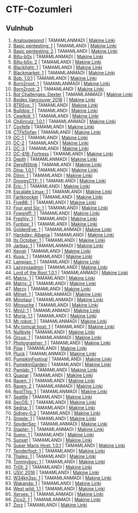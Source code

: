 
# CTF-Cozumleri

## Vulnhub

1. [Analougepond](https://github.com/thealper2/CTF-Cozumleri/blob/main/Vulnhub/analougepond.txt) | TAMAMLANMADI | [Makine Linki](https://www.vulnhub.com/entry/analougepond-1,185/)
2. [Basic pentesting: 1](https://github.com/thealper2/CTF-Cozumleri/blob/main/Vulnhub/basic_penetration.txt) | TAMAMLANDI | [Makine Linki](https://www.vulnhub.com/entry/basic-pentesting-1,216/)
3. [Basic pentesting: 2](https://github.com/thealper2/CTF-Cozumleri/blob/main/Vulnhub/basic_pentesting-2.txt) | TAMAMLANDI | [Makine Linki](https://www.vulnhub.com/entry/basic-pentesting-2,241/) 
4. [Billu-b0x](https://github.com/thealper2/CTF-Cozumleri/blob/main/Vulnhub/billu-b0x.txt) | TAMAMLANMADI | [Makine Linki](https://www.vulnhub.com/entry/billu-b0x,188/) 
5. [Billu-b0x: 2](https://github.com/thealper2/CTF-Cozumleri/blob/main/Vulnhub/billu-b0x-2.txt) | TAMAMLANDI | [Makine Linki](https://www.vulnhub.com/entry/billu-b0x-2,238/) 
6. [Blacklight: 1](https://github.com/thealper2/CTF-Cozumleri/blob/main/Vulnhub/blacklight-1.txt) | TAMAMLANDI | [Makine Linki](https://www.vulnhub.com/entry/blacklight-1,242/)
7. [Blackmarket: 1](https://github.com/thealper2/CTF-Cozumleri/blob/main/Vulnhub/blackmarket.txt) | TAMAMLANMADI | [Makine Linki](https://www.vulnhub.com/entry/blackmarket-1,223/)
8. [Bob: 1.0.1](https://github.com/thealper2/CTF-Cozumleri/blob/main/Vulnhub/bob-1dot0dot1.txt) | TAMAMLANDI | [Makine Linki](https://www.vulnhub.com/entry/bob-101,226/)
9. [Born2root: 1](https://github.com/thealper2/CTF-Cozumleri/blob/main/Vulnhub/born2root-1.txt) | TAMAMLANMADI | [Makine Linki](https://www.vulnhub.com/entry/born2root-1,197/) 
10. [Born2root: 2](https://github.com/thealper2/CTF-Cozumleri/blob/main/Vulnhub/born2root-2.txt) | TAMAMLANDI | [Makine Linki](https://www.vulnhub.com/entry/born2root-2,291/)
11. [Bot Challenges: Dexter](https://github.com/thealper2/CTF-Cozumleri/blob/main/Vulnhub/bot-challenges-dexter.txt) | TAMAMLANMADI | [Makine Linki](https://www.vulnhub.com/entry/bot-challenges-dexter,59/)
12. [Bsides Vancouver 2018](https://github.com/thealper2/CTF-Cozumleri/blob/main/Vulnhub/bsides-vancouver-2018.txt) | | [Makine Linki](https://www.vulnhub.com/entry/bsides-vancouver-2018-workshop,231/) 
13. [BTRSys: 1](https://github.com/thealper2/CTF-Cozumleri/blob/main/Vulnhub/BTRsys-1.txt) | TAMAMLANDI | [Makine Linki](https://www.vulnhub.com/entry/btrsys-v1,195/) 
14. [Bulldog: 1](https://github.com/thealper2/CTF-Cozumleri/blob/main/Vulnhub/bulldog-1.txt) | TAMAMLANDI | [Makine Linki](https://www.vulnhub.com/entry/bulldog-1,211/) 
15. [Cewlkid: 1](https://github.com/thealper2/CTF-Cozumleri/blob/main/Vulnhub/cewlkid-1.txt) | TAMAMLANDI | [Makine Linki](https://www.vulnhub.com/entry/cewlkid-1,559/) 
16. [Ch4inrulz: 1.0.1](https://github.com/thealper2/CTF-Cozumleri/blob/main/Vulnhub/ch4inrulz-1dot0dot1.txt) | TAMAMLANMADI | [Makine Linki](https://www.vulnhub.com/entry/ch4inrulz-101,247/)
17. [Covfefe](https://github.com/thealper2/CTF-Cozumleri/blob/main/Vulnhub/covfefe.txt) | TAMAMLANDI | [Makine Linki](https://www.vulnhub.com/entry/covfefe-1,199/)
18. [CTFkfiofan](https://github.com/thealper2/CTF-Cozumleri/blob/main/Vulnhub/ctfkfiofan-1.txt) | TAMAMLANDI | [Makine Linki](https://www.hackingarticles.in/kfiofan1-vulnhub-walkthrough/)
19. [DC-1](https://github.com/thealper2/CTF-Cozumleri/blob/main/Vulnhub/dc-1.txt) | TAMAMLANDI | [Makine Linki](https://www.vulnhub.com/entry/dc-1,292/)
20. [DC-2](https://github.com/thealper2/CTF-Cozumleri/blob/main/Vulnhub/dc-2.txt) | TAMAMLANDI | [Makine Linki](https://www.vulnhub.com/entry/dc-2,311/)
21. [DC-3](https://github.com/thealper2/CTF-Cozumleri/blob/main/Vulnhub/dc-3.txt) | TAMAMLANDI | [Makine Linki](https://www.vulnhub.com/entry/dc-32,312/)
22. [DC-416: Fortress](https://github.com/thealper2/CTF-Cozumleri/blob/main/Vulnhub/dc416-fortress.txt) | TAMAMLANDI | [Makine Linki](https://www.vulnhub.com/entry/dc416-2016,168/)
23. [Depth](https://github.com/thealper2/CTF-Cozumleri/blob/main/Vulnhub/depth.txt) | TAMAMLANMADI | [Makine Linki](https://www.vulnhub.com/entry/depth-1,213/)
24. [DerpNStink](https://github.com/thealper2/CTF-Cozumleri/blob/main/Vulnhub/derpnstink.txt) | TAMAMLANDI | [Makine Linki](https://www.vulnhub.com/entry/derpnstink-1,221/)
25. [Dina: 1.0.1](https://github.com/thealper2/CTF-Cozumleri/blob/main/Vulnhub/dina-1.txt) | TAMAMLANDI | [Makine Linki](https://www.vulnhub.com/entry/dina-101,200/) 
26. [Djinn: 1](https://github.com/thealper2/CTF-Cozumleri/blob/main/Vulnhub/djinn-1.txt) | TAMAMLANDI | [Makine Linki](https://www.vulnhub.com/entry/djinn-1,397/)
27. [DroopyCTF: 1](https://github.com/thealper2/CTF-Cozumleri/blob/main/Vulnhub/droopyctf-1.txt) | TAMAMLANDI | [Makine Linki](https://www.vulnhub.com/entry/droopy-v02,143/)
28. [Eric: 1](https://github.com/thealper2/CTF-Cozumleri/blob/main/Vulnhub/eric-1.txt) | TAMAMLANDI | [Makine Linki](https://www.vulnhub.com/entry/sp-eric,274/)
29. [Escalate Linux: 1](https://github.com/thealper2/CTF-Cozumleri/blob/main/Vulnhub/escalate_linux.txt) | TAMAMLANDI | [Makine Linki](https://www.vulnhub.com/entry/escalate_linux-1,323/)
30. [Fartknocker](https://github.com/thealper2/CTF-Cozumleri/blob/main/Vulnhub/fartknocker.txt) | TAMAMLANDI | [Makine Linki](https://www.vulnhub.com/entry/tophatsec-fartknocker,115/)
31. [Five86: 1](https://github.com/thealper2/CTF-Cozumleri/blob/main/Vulnhub/five86-1.txt) | TAMAMLANDI | [Makine Linki](https://www.vulnhub.com/entry/five86-1,417/) 
32. [Four and Six: 1](https://github.com/thealper2/CTF-Cozumleri/blob/main/Vulnhub/four_and_six-1.txt) | TAMAMLANDI | [Makine Linki](https://www.vulnhub.com/entry/fourandsix-1,236/) 
33. [Fowsniff: 1](https://github.com/thealper2/CTF-Cozumleri/blob/main/Vulnhub/fowsniff-1.txt) | TAMAMLANDI | [Makine Linki](https://www.vulnhub.com/entry/fowsniff-1,262/) 
34. [Freshly: 1](https://github.com/thealper2/CTF-Cozumleri/blob/main/Vulnhub/freshly-1.txt) | TAMAMLANDI | [Makine Linki](https://www.vulnhub.com/entry/tophatsec-freshly,118/) 
35. [Funbox: 1](https://github.com/thealper2/CTF-Cozumleri/blob/main/Vulnhub/funbox-1.txt) | TAMAMLANDI | [Makine Linki](https://www.vulnhub.com/entry/funbox-1,518/)
36. [GoldenEye: 1](https://github.com/thealper2/CTF-Cozumleri/blob/main/Vulnhub/golden_eye-1.txt) | TAMAMLANMADI | [Makine Linki](https://www.vulnhub.com/entry/goldeneye-1,240/)
37. [Hackday: Albania](https://github.com/thealper2/CTF-Cozumleri/blob/main/Vulnhub/hackday_albania.txt) | TAMAMLANDI | [Makine Linki](https://www.vulnhub.com/entry/hackday-albania,167/) 
38. [Its October: 1](https://github.com/thealper2/CTF-Cozumleri/blob/main/Vulnhub/its_october-1.txt) | TAMAMLANDI | [Makine Linki](https://www.vulnhub.com/entry/its-october-1,460/) 
39. [Jarbas: 1](https://github.com/thealper2/CTF-Cozumleri/blob/main/Vulnhub/jarbas-1.txt) | TAMAMLANMADI | [Makine Linki](https://www.vulnhub.com/entry/jarbas-1,232/) 
40. [Kevgir](https://github.com/thealper2/CTF-Cozumleri/blob/main/Vulnhub/kevgir.txt) | TAMAMLANDI | [Makine Linki](https://www.vulnhub.com/entry/kevgir-1,137/) 
41. [Kuya: 1](https://github.com/thealper2/CTF-Cozumleri/blob/main/Vulnhub/kuya-1.txt) | TAMAMLANDI | [Makine Linki](https://www.vulnhub.com/entry/kuya-1,283/)
42. [Lampiao: 1](https://github.com/thealper2/CTF-Cozumleri/blob/main/Vulnhub/lampiao-1.txt) | TAMAMLANDI | [Makine Linki](https://www.vulnhub.com/entry/lampiao-1,249/)
43. [Lazysysadmin](https://github.com/thealper2/CTF-Cozumleri/blob/main/Vulnhub/lazysysadmin.txt) | TAMAMLANDI | [Makine Linki](https://www.vulnhub.com/entry/lazysysadmin-1,205/)
44. [Lord of the Root 1.0.1](https://github.com/thealper2/CTF-Cozumleri/blob/main/Vulnhub/lord_of_the_root_1dot0dot1.txt) | TAMAMLANMADI | [Makine Linki](https://www.vulnhub.com/entry/lord-of-the-root-101,129/)
45. [Matrix: 1](https://github.com/thealper2/CTF-Cozumleri/blob/main/Vulnhub/matrix-1.txt) | TAMAMLANDI | [Makine Linki](https://www.vulnhub.com/entry/matrix-1,259/) 
46. [Matrix: 2](https://github.com/thealper2/CTF-Cozumleri/blob/main/Vulnhub/matrix-2.txt) | TAMAMLANDI | [Makine Linki](https://www.vulnhub.com/entry/matrix-2,279/)
47. [Mercy](https://github.com/thealper2/CTF-Cozumleri/blob/main/Vulnhub/mercy.txt) | TAMAMLANDI | [Makine Linki](https://www.vulnhub.com/entry/digitalworldlocal-mercy-v2,263/)
48. [Milnet: 1](https://github.com/thealper2/CTF-Cozumleri/blob/main/Vulnhub/milnet-1.txt) | TAMAMLANMADI | [Makine Linki](https://www.vulnhub.com/entry/milnet-1,148/)
49. [Minotaur](https://github.com/thealper2/CTF-Cozumleri/blob/main/Vulnhub/minotaur.txt) | TAMAMLANMADI | [Makine Linki](https://www.vulnhub.com/entry/sectalks-bne0x00-minotaur,139/) 
50. [Minouche](https://github.com/thealper2/CTF-Cozumleri/blob/main/Vulnhub/minouche-1.txt) | TAMAMLANDI | [Makine Linki](https://www.vulnhub.com/entry/minouche-1,466/) 
51. [MinU: 1](https://github.com/thealper2/CTF-Cozumleri/blob/main/Vulnhub/minU-1.txt) | TAMAMLANMADI | [Makine Linki](https://www.vulnhub.com/entry/minu-1,235/)
52. [Moria: 1.1](https://github.com/thealper2/CTF-Cozumleri/blob/main/Vulnhub/moria-1dot1.txt) | TAMAMLANDI | [Makine Linki](https://www.vulnhub.com/entry/moria-11,187/) 
53. [Mr robot: 1](https://github.com/thealper2/CTF-Cozumleri/blob/main/Vulnhub/mr_robot-1.txt) | TAMAMLANMADI | [Makine Linki](https://www.vulnhub.com/entry/mr-robot-1,151/) 
54. [My tomcat host: 1](https://github.com/thealper2/CTF-Cozumleri/blob/main/Vulnhub/my_tomcat_host-1.txt) | TAMAMLANDI | [Makine Linki](https://www.vulnhub.com/entry/my-tomcat-host-1,457/) 
55. [Nullbyte](https://github.com/thealper2/CTF-Cozumleri/blob/main/Vulnhub/nullbyte-1.txt) | TAMAMLANDI | [Makine Linki](https://www.vulnhub.com/entry/nullbyte-1,126/) 
56. [Orcus: 1](https://github.com/thealper2/CTF-Cozumleri/blob/main/Vulnhub/orcus-1.txt) | TAMAMLANMADI | [Makine Linki](https://www.vulnhub.com/entry/hackfest2016-orcus,182/) 
57. [Photographer: 1](https://github.com/thealper2/CTF-Cozumleri/blob/main/Vulnhub/photographer-1.txt) | TAMAMLANDI | [Makine Linki](https://www.vulnhub.com/entry/photographer-1,519/)
58. [Pipe](https://github.com/thealper2/CTF-Cozumleri/blob/main/Vulnhub/pipe.txt) | TAMAMLANDI | [Makine Linki](https://www.vulnhub.com/entry/devrandom-pipe,124/)
59. [Pluck](https://github.com/thealper2/CTF-Cozumleri/blob/main/Vulnhub/pluck.txt) | TAMAMLANMADI | [Makine Linki](https://www.vulnhub.com/entry/pluck-1,178/)
60. [PumpkinFestival](https://github.com/thealper2/CTF-Cozumleri/blob/main/Vulnhub/pumpkin_festival.txt) | TAMAMLANDI | [Makine Linki](https://www.vulnhub.com/entry/mission-pumpkin-v10-pumpkinfestival,329/)
61. [PumpkinGarden](https://github.com/thealper2/CTF-Cozumleri/blob/main/Vulnhub/pumpkin_garden-1.txt) | TAMAMLANDI | [Makine Linki](https://www.vulnhub.com/entry/mission-pumpkin-v10-pumpkingarden,321/) 
62. [Pwnlab: 1](https://github.com/thealper2/CTF-Cozumleri/blob/main/Vulnhub/pwnlab-1.txt) | TAMAMLANDI | [Makine Linki](https://www.vulnhub.com/entry/pwnlab-init,158/)
63. [Quaoar](https://github.com/thealper2/CTF-Cozumleri/blob/main/Vulnhub/quaoar.txt) | TAMAMLANDI | [Makine Linki](https://www.vulnhub.com/entry/hackfest2016-quaoar,180/)
64. [Raven: 1](https://github.com/thealper2/CTF-Cozumleri/blob/main/Vulnhub/raven-1.txt) | TAMAMLANDI | [Makine Linki](https://www.vulnhub.com/entry/raven-1,256/)
65. [Raven: 2](https://github.com/thealper2/CTF-Cozumleri/blob/main/Vulnhub/raven-2.txt) | TAMAMLANMADI | [Makine Linki](https://www.vulnhub.com/entry/raven-2,269/)
66. [RootThis: 1](https://github.com/thealper2/CTF-Cozumleri/blob/main/Vulnhub/root_this-1.txt) | TAMAMLANMADI | [Makine Linki](https://www.vulnhub.com/entry/rootthis-1,272/)
67. [Seattle](https://github.com/thealper2/CTF-Cozumleri/blob/main/Vulnhub/seattle.txt) | TAMAMLANDI | [Makine Linki](https://www.vulnhub.com/entry/seattle-v03,145/)
68. [SecOS: 1](https://github.com/thealper2/CTF-Cozumleri/blob/main/Vulnhub/secOS-1.txt) | TAMAMLANDI | [Makine Linki](https://www.vulnhub.com/entry/secos-1,88/) 
69. [Sedna: 1](https://github.com/thealper2/CTF-Cozumleri/blob/main/Vulnhub/sedna-1.txt) | TAMAMLANDI | [Makine Linki](https://www.vulnhub.com/entry/hackfest2016-sedna,181/)
70. [Sidney-0.2](https://github.com/thealper2/CTF-Cozumleri/blob/main/Vulnhub/sidney-0dot2.txt) | TAMAMLANDI | [Makine Linki](https://www.vulnhub.com/entry/sidney-02,149/) 
71. [Simple: 1](https://github.com/thealper2/CTF-Cozumleri/blob/main/Vulnhub/simple-1.txt) | TAMAMLANDI | [Makine Linki](https://www.vulnhub.com/entry/sectalks-bne0x03-simple,141/)
72. [SpyderSec](https://github.com/thealper2/CTF-Cozumleri/blob/main/Vulnhub/spydersec-1.txt) | TAMAMLANMADI | [Makine Linki](https://www.vulnhub.com/entry/spydersec-challenge,128/) 
73. [Stapler: 1](https://github.com/thealper2/CTF-Cozumleri/blob/main/Vulnhub/stapler.txt) | TAMAMLANMADI | [Makine Linki](https://www.vulnhub.com/entry/stapler-1,150/) 
74. [Sumo: 1](https://github.com/thealper2/CTF-Cozumleri/blob/main/Vulnhub/sumo-1.txt) | TAMAMLANDI | [Makine Linki](https://www.vulnhub.com/entry/sumo-1,480/)
75. [Sunset](https://github.com/thealper2/CTF-Cozumleri/blob/main/Vulnhub/sunset.txt) | TAMAMLANDI | [Makine Linki](https://www.vulnhub.com/entry/sunset-1,339/) 
76. [Super Mario Host: 1.0.1](https://github.com/thealper2/CTF-Cozumleri/blob/main/Vulnhub/super_mario.txt) | TAMAMLANDI | [Makine Linki](https://www.vulnhub.com/entry/super-mario-host-101,186/)
77. [Tenderfoot: 1](https://github.com/thealper2/CTF-Cozumleri/blob/main/Vulnhub/tenderfoot_1.txt) | TAMAMLANDI | [Makine Linki](https://www.vulnhub.com/entry/tenderfoot-1,581/) 
78. [Thales: 1](https://github.com/thealper2/CTF-Cozumleri/blob/main/Vulnhub/thales-1.txt) | TAMAMLANDI | [Makine Linki](https://www.vulnhub.com/entry/thales-1,749/)
79. [Tommyboy: 1](https://github.com/thealper2/CTF-Cozumleri/blob/main/Vulnhub/tommyboy-1.txt) | TAMAMLANDI | [Makine Linki](https://www.vulnhub.com/entry/tommy-boy-1,157/)
80. [Tr0ll: 2](https://github.com/thealper2/CTF-Cozumleri/blob/main/Vulnhub/tr0ll-2.txt) | TAMAMLANDI | [Makine Linki](https://www.vulnhub.com/entry/wakanda-1,251/) 
81. [USV: 2016](https://github.com/thealper2/CTF-Cozumleri/blob/main/Vulnhub/usv.txt) | TAMAMLANDI | [Makine Linki](https://www.vulnhub.com/entry/usv-2016-v101,175/)
82. [W34kn3ss: 1](https://github.com/thealper2/CTF-Cozumleri/blob/main/Vulnhub/w34kn3ss-1.txt) | TAMAMLANMADI | [Makine Linki](https://www.vulnhub.com/entry/w34kn3ss-1,270/)
83. [Wakanda: 1](https://github.com/thealper2/CTF-Cozumleri/blob/main/Vulnhub/wakanda-1.txt) | TAMAMLANDI | [Makine Linki](https://www.vulnhub.com/entry/wakanda-1,251/)
84. [West wild: 1.1](https://github.com/thealper2/CTF-Cozumleri/blob/main/Vulnhub/west_wild-1.txt) | TAMAMLANDI | [Makine Linki](https://www.vulnhub.com/entry/westwild-11,338/)
85. [Xerxes: 1](https://github.com/thealper2/CTF-Cozumleri/blob/main/Vulnhub/xerxes-1.txt) | TAMAMLANMADI | [Makine Linki](https://www.vulnhub.com/entry/xerxes-1,58/)
86. [Zico2: 1](https://github.com/thealper2/CTF-Cozumleri/blob/main/Vulnhub/zico-2.txt) | TAMAMLANMADI | [Makine Linki](https://www.vulnhub.com/entry/zico2-1,210/)
87. [Zorz](https://github.com/thealper2/CTF-Cozumleri/blob/main/Vulnhub/zorz.txt) | TAMAMLANDI | [Makine Linki](https://www.vulnhub.com/entry/tophatsec-zorz,117/)


